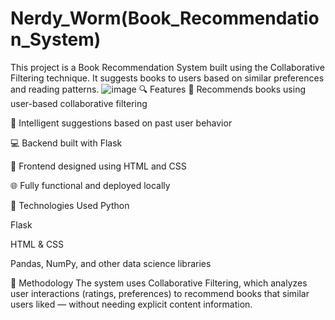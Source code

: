 # Nerdy_Worm(Book_Recommendation_System)

This project is a Book Recommendation System built using the Collaborative Filtering technique. It suggests books to users based on similar preferences and reading patterns.
![image](https://github.com/user-attachments/assets/623e64f7-67f6-4d9b-89de-93ca09dffac5)
🔍 Features
📖 Recommends books using user-based collaborative filtering

🧠 Intelligent suggestions based on past user behavior

💻 Backend built with Flask

🎨 Frontend designed using HTML and CSS

🌐 Fully functional and deployed locally

🚀 Technologies Used
Python

Flask

HTML & CSS

Pandas, NumPy, and other data science libraries

🧠 Methodology
The system uses Collaborative Filtering, which analyzes user interactions (ratings, preferences) to recommend books that similar users liked — without needing explicit content information.


